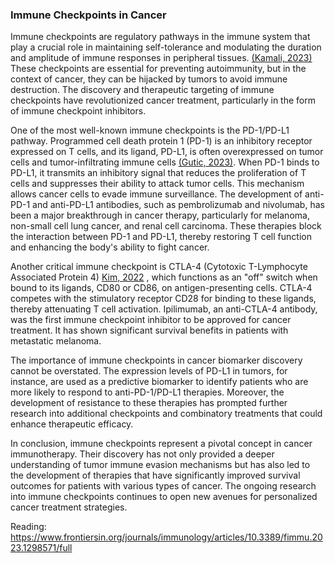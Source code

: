 ### Immune Checkpoints in Cancer

Immune checkpoints are regulatory pathways in the immune system that play a crucial role in maintaining self-tolerance and modulating the duration and amplitude of immune responses in peripheral tissues. [(Kamali, 2023)](https://www.ncbi.nlm.nih.gov/pmc/articles/PMC10469281/) These checkpoints are essential for preventing autoimmunity, but in the context of cancer, they can be hijacked by tumors to avoid immune destruction. The discovery and therapeutic targeting of immune checkpoints have revolutionized cancer treatment, particularly in the form of immune checkpoint inhibitors.

One of the most well-known immune checkpoints is the PD-1/PD-L1 pathway. Programmed cell death protein 1 (PD-1) is an inhibitory receptor expressed on T cells, and its ligand, PD-L1, is often overexpressed on tumor cells and tumor-infiltrating immune cells [(Gutic, 2023)](https://www.ncbi.nlm.nih.gov/pmc/articles/PMC10025950/). When PD-1 binds to PD-L1, it transmits an inhibitory signal that reduces the proliferation of T cells and suppresses their ability to attack tumor cells. This mechanism allows cancer cells to evade immune surveillance. The development of anti-PD-1 and anti-PD-L1 antibodies, such as pembrolizumab and nivolumab, has been a major breakthrough in cancer therapy, particularly for melanoma, non-small cell lung cancer, and renal cell carcinoma. These therapies block the interaction between PD-1 and PD-L1, thereby restoring T cell function and enhancing the body's ability to fight cancer.

Another critical immune checkpoint is CTLA-4 (Cytotoxic T-Lymphocyte Associated Protein 4) [Kim, 2022](https://www.sciencedirect.com/science/article/pii/S1016847823001218) , which functions as an "off" switch when bound to its ligands, CD80 or CD86, on antigen-presenting cells. CTLA-4 competes with the stimulatory receptor CD28 for binding to these ligands, thereby attenuating T cell activation. Ipilimumab, an anti-CTLA-4 antibody, was the first immune checkpoint inhibitor to be approved for cancer treatment. It has shown significant survival benefits in patients with metastatic melanoma.

The importance of immune checkpoints in cancer biomarker discovery cannot be overstated. The expression levels of PD-L1 in tumors, for instance, are used as a predictive biomarker to identify patients who are more likely to respond to anti-PD-1/PD-L1 therapies. Moreover, the development of resistance to these therapies has prompted further research into additional checkpoints and combinatory treatments that could enhance therapeutic efficacy.

In conclusion, immune checkpoints represent a pivotal concept in cancer immunotherapy. Their discovery has not only provided a deeper understanding of tumor immune evasion mechanisms but has also led to the development of therapies that have significantly improved survival outcomes for patients with various types of cancer. The ongoing research into immune checkpoints continues to open new avenues for personalized cancer treatment strategies.

Reading:
https://www.frontiersin.org/journals/immunology/articles/10.3389/fimmu.2023.1298571/full
